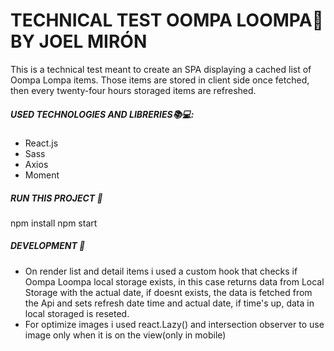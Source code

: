 # TECHNICAL TEST OOMPA LOOMPA🍫 BY JOEL MIRÓN 
This is a technical test meant to create an SPA displaying a cached list of Oompa Lompa items.
Those items are stored in client side once fetched, then every twenty-four hours storaged items are refreshed.

##### USED TECHNOLOGIES AND LIBRERIES📚💻:

- React.js
- Sass
- Axios
- Moment


##### RUN THIS PROJECT 🚀

npm install
npm start 


##### DEVELOPMENT 📝
- On render list and detail items i used a custom hook that checks if Oompa Loompa local storage exists,
in this case returns data from Local Storage with the actual date, if doesnt exists,  the data is fetched
from the Api and sets refresh date time and actual date, if time's up, data in local storaged is reseted.
- For optimize images i used react.Lazy() and intersection observer to use image only when it is on the view(only in mobile)




